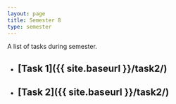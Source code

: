 ```yaml
---
layout: page
title: Semester 8
type: semester
---
```


A list of tasks during semester.

* ## [Task 1]({{ site.baseurl }}/task2/)
* ## [Task 2]({{ site.baseurl }}/task2/)